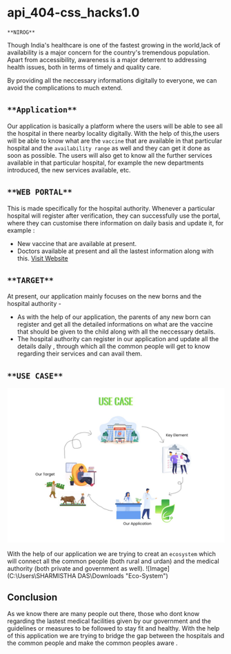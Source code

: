 # api_404-css_hacks1.0

`**NIROG**`

Though India's healthcare is one of the fastest growing in the world,lack of availability is a major concern for the country's tremendous population. Apart from
accessibility, awareness is a major deterrent to addressing health issues, both in terms of timely and quality care.

By providing all the neccessary informations digitally to everyone, we can avoid the complications to much extend.

## `**Application**`

Our application is basically a platform where the users will be able to see all the hospital in there nearby locality digitally.
With the help of this,the users will be able to know what are the `vaccine` that are available in that particular hospital and the `availability range` as well and
they can get it done as soon as possible.
The users will also get to know all the further services available in that particular hospital, for example the new departments introduced, the new services available, etc.

## `**WEB PORTAL**`

This is made specifically for the hospital authority.
Whenever a particular hospital will register after verification, they can successfully use the portal, where they can customise there information on daily basis and
update it, for
example :

- New vaccine that are available at present.
- Doctors available at present and all the lastest information along with this.
  [Visit Website](http://nirog.herokuapp.com/ 'Nirog')

## `**TARGET**`

At present, our application mainly focuses on the new borns and the hospital authority -

- As with the help of our application, the parents of any new born can register and get all the detailed informations on what are the vaccine that should be given to the child along with all the neccessary details.
- The hospital authority can register in our application and update all the details daily , through which all the common people will get to know regarding their services and can avail them.

## `**USE CASE**`

![alt text](./use-cases.jpeg)

With the help of our application we are trying to creat an `ecosystem` which will connect all the common people (both rural and urdan) and the medical authority (both private and government as well).
![Image](C:\Users\SHARMISTHA DAS\Downloads "Eco-System")

## Conclusion

As we know there are many people out there, those who dont know regarding the lastest medical facilities given by our government and the guidelines or measures to be
followed to stay fit and healthy. With the help of this application we are trying to bridge the gap between the hospitals and the common people and make the common
peoples aware .
